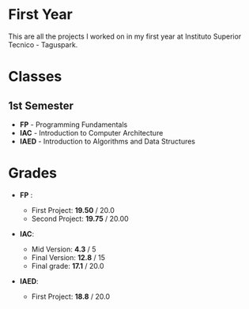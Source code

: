 
# First Year

This are all the projects I worked on in my first year at Instituto Superior Tecnico - Taguspark. 

# Classes
## 1st Semester 
 - **FP** - Programming Fundamentals
 - **IAC** - Introduction to Computer Architecture
 - **IAED** - Introduction to Algorithms and Data Structures

# Grades

 - **FP** :
	
	 - First Project: **19.50** / 20.0 
	 - Second Project: **19.75** / 20.00

 - **IAC**: 
	 - Mid Version: **4.3** / 5
	 - Final Version: **12.8** / 15
	 - Final grade: **17.1** / 20.0

 - **IAED**:
 	 - First Project: **18.8** / 20.0
